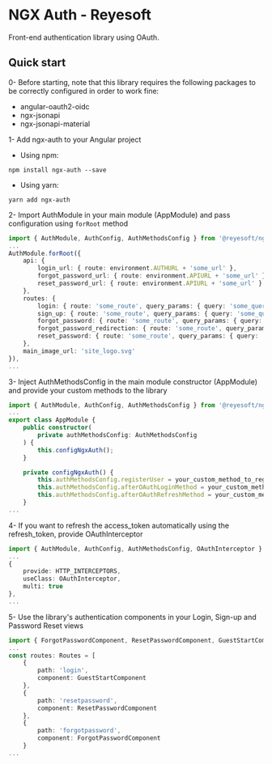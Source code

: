# NGX Auth - Reyesoft

Front-end authentication library using OAuth.

## Quick start

0- Before starting, note that this library requires the following packages to be correctly configured in order to work fine:

*   angular-oauth2-oidc
*   ngx-jsonapi
*   ngx-jsonapi-material

1- Add ngx-auth to your Angular project

*   Using npm:

`npm install ngx-auth --save`

*   Using yarn:

`yarn add ngx-auth`

2- Import AuthModule in your main module (AppModule) and pass configuration using `forRoot` method

```typescript
import { AuthModule, AuthConfig, AuthMethodsConfig } from '@reyesoft/ngx-auth';
...
AuthModule.forRoot({
    api: {
        login_url: { route: environment.AUTHURL + 'some_url' },
        forgot_password_url: { route: environment.APIURL + 'some_url' },
        reset_password_url: { route: environment.APIURL + 'some_url' }
    },
    routes: {
        login: { route: 'some_route', query_params: { query: 'some_query_parameter' }},
        sign_up: { route: 'some_route', query_params: { query: 'some_query_parameter' }},
        forgot_password: { route: 'some_route', query_params: { query: 'some_query_parameter' }},
        forgot_password_redirection: { route: 'some_route', query_params: { query: 'some_query_parameter' }},
        reset_password: { route: 'some_route', query_params: { query: 'some_query_parameter' }}
    },
    main_image_url: 'site_logo.svg'
}),
...
```

3- Inject AuthMethodsConfig in the main module constructor (AppModule) and provide your custom methods to the library

```typescript
import { AuthModule, AuthConfig, AuthMethodsConfig } from '@reyesoft/ngx-auth';
...
export class AppModule {
    public constructor(
        private authMethodsConfig: AuthMethodsConfig
    ) {
        this.configNgxAuth();
    }

    private configNgxAuth() {
        this.authMethodsConfig.registerUser = your_custom_method_to_register_a_new_user;
        this.authMethodsConfig.afterOAuthLoginMethod = your_custom_method_to_login_after_fetching_token;
        this.authMethodsConfig.afterOAuthRefreshMethod = your_custom_method_to_run_after_refreshing_token;
    }
...
```

4- If you want to refresh the access_token automatically using the refresh_token, provide OAuthInterceptor

```typescript
import { AuthModule, AuthConfig, AuthMethodsConfig, OAuthInterceptor } from '@reyesoft/ngx-auth';
...
{
    provide: HTTP_INTERCEPTORS,
    useClass: OAuthInterceptor,
    multi: true
},
...
```

5- Use the library's authentication components in your Login, Sign-up and Password Reset views

```typescript
import { ForgotPasswordComponent, ResetPasswordComponent, GuestStartComponent } from '@reyesoft/ngx-auth';
...
const routes: Routes = [
    {
        path: 'login',
        component: GuestStartComponent
    },
    {
        path: 'resetpassword',
        component: ResetPasswordComponent
    },
    {
        path: 'forgotpassword',
        component: ForgotPasswordComponent
    }
...
```
